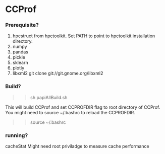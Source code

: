# CCProf
### Prerequisite? ###

1. hpcstruct from hpctoolkit. Set PATH to point to hpctoolkit installation directory.
2. numpy
3. pandas
4. pickle
5. sklearn
6. plotly
7. libxml2
    git clone git://git.gnome.org/libxml2

### Build? ###

>>sh papiAllBuild.sh

This will build CCProf and set CCPROFDIR flag to root directory of CCProf. You might need to source ~/.bashrc to reload the CCPROFDIR.

>> source ~/.bashrc

### running? ###

cacheStat
Might need root priviladge to measure cache performance
